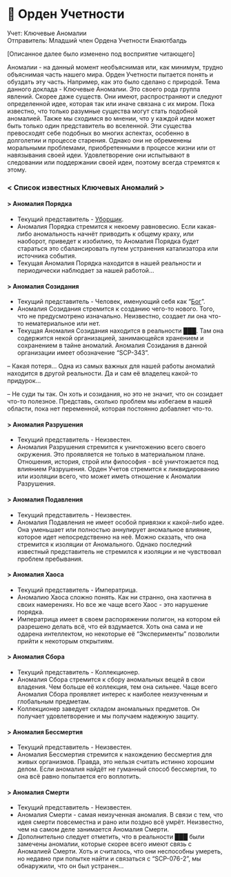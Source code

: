 # 📒 Орден Учетности

Учет: Ключевые Аномалии\
Отправитель: Младший член Ордена Учетности Енаютбалдь

\[Описанное далее было изменено под восприятие читающего]

Аномалии - на данный момент необъяснимая или, как минимум, трудно объяснимая часть нашего мира. Орден Учетности пытается понять и обуздать эту часть. Например, как это было сделано с природой. Тема данного доклада - Ключевые Аномалии. Это своего рода группа явлений. Скорее даже существ. Они имеют, распространяют и следуют определенной идее, которая так или иначе связана с их миром. Пока известно, что только разумные существа могут стать подобной аномалией. Также мы сходимся во мнении, что у каждой идеи может быть только один представитель во вселенной. Эти существа превосходят себе подобных во многих аспектах, особенно в долголетии и процессе старения. Однако они не обременены моральными проблемами, приобретенными в процессе жизни или от навязывания своей идеи. Удовлетворение они испытывают в следовании или поддержании своей идеи, поэтому всегда стремятся к этому.

### < Список известных Ключевых Аномалий >

#### > Аномалия Порядка

* Текущий представитель - [Уборщик](../../scpsl-features/custom-classes/tut/janitor.md).
* Аномалия Порядка стремится к некоему равновесию. Если какая-либо аномальность начнёт приводить к общему краху, или наоборот, приведет к изобилию, то Аномалия Порядка будет стараться это сбалансировать путем устранения катализатора или источника события.
* Текущая Аномалия Порядка находится в нашей реальности и периодически наблюдает за нашей работой…

#### > Аномалия Созидания

* Текущий представитель - Человек, именующий себя как “[Бог](../../scpsl-features/custom-classes/tut/scp-343.md)”.
* Аномалия Созидания стремится к созданию чего-то нового. Того, что не предусмотрено изначально. Неизвестно, создает ли она что-то нематериальное или нет.
* Текущая Аномалия Созидания находится в реальности ███. Там она содержится некой организацией, занимающейся хранением и сохранением в тайне аномалий. Аномалия Созидания в данной организации имеет обозначение “SCP-343”.

– Какая потеря… Одна из самых важных для нашей работы аномалий находится в другой реальности. Да и сам её владелец какой-то придурок…

– Не суди ты так. Он хоть и созидания, но это не значит, что он созидает что-то полезное. Представь, сколько проблем мы избегаем в нашей области, пока нет переменной, которая постоянно добавляет что-то.

#### > Аномалия Разрушения

* Текущий представитель - Неизвестен.
* Аномалия Разрушения стремится к уничтожению всего своего окружения. Это проявляется не только в материальном плане. Отношения, история, строй или философия - всё уничтожается под влиянием Разрушения. Орден Учетов стремится к ликвидированию или изоляции всего, что может иметь отношение к Аномалии Разрушения.

#### > Аномалия Подавления

* Текущий представитель - Неизвестен.
* Аномалия Подавления не имеет особой привязки к какой-либо идее. Она уменьшает или полностью аннулирует аномальное влияние, которое идет непосредственно на неё. Можно сказать, что она стремится к изоляции от Аномального. Однако последний известный представитель не стремился к изоляции и не чувствовал проблем пребывания.

#### > Аномалия Хаоса

* Текущий представитель - Императрица.
* Аномалию Хаоса сложно понять. Как ни странно, она хаотична в своих намерениях. Но все же чаще всего Хаос - это нарушение порядка.
* Императрица имеет в своем распоряжении полигон, на котором ей разрешено делать всё, что ей вздумается. Хоть она сама и не одарена интеллектом, но некоторые её “Эксперименты” позволили прийти к некоторым открытиям.

#### > Аномалия Сбора

* Текущий представитель - Коллекционер.
* Аномалия Сбора стремится к сбору аномальных вещей в свои владения. Чем больше её коллекция, тем она сильнее. Чаще всего Аномалия Сбора проявляет интерес к наиболее неизученным и глобальным предметам.
* Коллекционер заведует складом аномальных предметов. Он получает удовлетворение и мы получаем надежную защиту.

#### > Аномалия Бессмертия

* Текущий представитель - Неизвестен.
* Аномалия Бессмертия стремится к нахождению бессмертия для живых организмов. Правда, это нельзя считать истинно хорошим делом. Если аномалия найдёт не гуманный способ бессмертия, то она всё равно попытается его воплотить.

#### > Аномалия Смерти

* Текущий представитель - Неизвестен.
* Аномалия Смерти - самая неизученная аномалия. В связи с тем, что идея смерти повсеместна и рано или поздно всё умрёт. Неизвестно, чем на самом деле занимается Аномалия Смерти.
* Дополнительно следует отметить, что в реальности  ███ были замечены аномалии, которые скорее всего имеют связь с Аномалией Смерти. Хоть и считалось, что они неспособны умереть, но недавно при попытке найти и связаться с “SCP-076-2”, мы обнаружили, что он был устранен…
